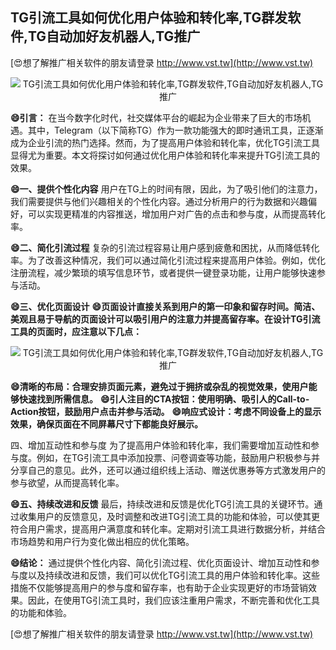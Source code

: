## **TG引流工具如何优化用户体验和转化率,TG群发软件,TG自动加好友机器人,TG推广**

[😍想了解推广相关软件的朋友请登录 http://www.vst.tw](http://www.vst.tw)

 <center><img src="https://vst.tw/MP4/tuiguang/png/0.png" alt="TG引流工具如何优化用户体验和转化率,TG群发软件,TG自动加好友机器人,TG推广"></center>

**😄引言：**
在当今数字化时代，社交媒体平台的崛起为企业带来了巨大的市场机遇。其中，Telegram（以下简称TG）作为一款功能强大的即时通讯工具，正逐渐成为企业引流的热门选择。然而，为了提高用户体验和转化率，优化TG引流工具显得尤为重要。本文将探讨如何通过优化用户体验和转化率来提升TG引流工具的效果。

**😄一、提供个性化内容**
用户在TG上的时间有限，因此，为了吸引他们的注意力，我们需要提供与他们兴趣相关的个性化内容。通过分析用户的行为数据和兴趣偏好，可以实现更精准的内容推送，增加用户对广告的点击和参与度，从而提高转化率。

**😄二、简化引流过程**
复杂的引流过程容易让用户感到疲惫和困扰，从而降低转化率。为了改善这种情况，我们可以通过简化引流过程来提高用户体验。例如，优化注册流程，减少繁琐的填写信息环节，或者提供一键登录功能，让用户能够快速参与活动。

**😄三、优化页面设计**
**😄页面设计直接关系到用户的第一印象和留存时间。简洁、美观且易于导航的页面设计可以吸引用户的注意力并提高留存率。在设计TG引流工具的页面时，应注意以下几点：**

 <center><img src="https://vst.tw/MP4/tuiguang/png/4.png" alt="TG引流工具如何优化用户体验和转化率,TG群发软件,TG自动加好友机器人,TG推广"></center>

**😄清晰的布局：合理安排页面元素，避免过于拥挤或杂乱的视觉效果，使用户能够快速找到所需信息。**
**😄引人注目的CTA按钮：使用明确、吸引人的Call-to-Action按钮，鼓励用户点击并参与活动。**
**😄响应式设计：考虑不同设备上的显示效果，确保页面在不同屏幕尺寸下都能良好展示。**

四、增加互动性和参与度
为了提高用户体验和转化率，我们需要增加互动性和参与度。例如，在TG引流工具中添加投票、问卷调查等功能，鼓励用户积极参与并分享自己的意见。此外，还可以通过组织线上活动、赠送优惠券等方式激发用户的参与欲望，从而提高转化率。

**😄五、持续改进和反馈**
最后，持续改进和反馈是优化TG引流工具的关键环节。通过收集用户的反馈意见，及时调整和改进TG引流工具的功能和体验，可以使其更符合用户需求，提高用户满意度和转化率。定期对引流工具进行数据分析，并结合市场趋势和用户行为变化做出相应的优化策略。

**😄结论：**
通过提供个性化内容、简化引流过程、优化页面设计、增加互动性和参与度以及持续改进和反馈，我们可以优化TG引流工具的用户体验和转化率。这些措施不仅能够提高用户的参与度和留存率，也有助于企业实现更好的市场营销效果。因此，在使用TG引流工具时，我们应该注重用户需求，不断完善和优化工具的功能和体验。

[😍想了解推广相关软件的朋友请登录 http://www.vst.tw](http://www.vst.tw)



